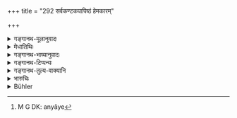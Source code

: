 +++
title = "292 सर्वकण्टकपापिष्ठं हेमकारम्"

+++

<details><summary>गङ्गानथ-मूलानुवादः</summary>

If the goldsmith, the worst of all ‘thorns,’ behaves dishonestly, the king shall have him cut to pieces with razors.—(292)
</details>

<details><summary>मेधातिथिः</summary>

[^७२२]:
     M G DK (1: 1708): chedayel lavasaḥ

यावन्तः केचन कण्टकाः पूर्वम् उक्तास् तेषां पापतमः सुवर्णकारः । यदि निर्धारणे षष्ठी । कथं न "न निर्धारणे" (पाण् २.२.१०) इति समासाभावः । तस्य च पापतमत्वं स्वल्पेनैवापहरणेन महत एनस उत्पत्तिर् ब्राह्मणस्वर्णापहरणे च महापातकम् । अतस् तम् **अन्याये प्रवर्तमानं** **छेदयेत् खण्डशः** । परिवर्तनतुलान्तरतापच्छेदादिभिः अपहरन्ति, गृह्णते । न चात्र ह्रियमाणद्रव्यपरिमाणापेक्षा, न स्वामिजात्यपेक्षा । अभ्यासस् त्व् अपेक्ष्यत इति, महत्त्वाद् दण्डस्य । आद्यायां[^७२३] तु प्रवृत्तौ धनदण्डेन क्षुरमांसलवच्छेदो विनिमात्व्यः । शारीरनिग्रहे निगृह्यमाणानां पापम् अपैतीति प्रतिपादितम् ॥ ९.२९२ ॥


[^७२३]:
     M G DK: anyāye
</details>

<details><summary>गङ्गानथ-भाष्यानुवादः</summary>

Of all the ‘thorns’ described above, the goldsmith is *the worst*’

*Question*’.—If what is meant is the *selection* (of the ‘goldsmith from
among the ‘thorns’),—then why should not the compounding (in ‘*Sarvakaṇṭakapāpiṣṭham*’) be avoided \[in obedience to *Pāṇini* 2.2.10\]?

What is meant by his being ‘the worst of sinners’ is that the stealing of a small quantity of gold involves a great sin, while the stealing of gold belonging to a Brāhmaṇa involves ‘the most heinous crime.’

For this reason, if the goldsmith behaves dishonestly, ‘*he shall be cut to pieces*.’ Goldsmiths steal gold by manipulating the scales and during the processes of heating and cutting.

In this case, considerations of the quantity stolen, or the caste of the owner do not enter; repetition alone has to be taken into consideration;
*e.g*., in the ease of the first offence a fine shall be substituted for
the slicing of flesh with a razor.

It has already been explained that in the case of corporal punishment, the sin disappears by virtue of the punishment inflicted—(292)
</details>

<details><summary>गङ्गानथ-टिप्पन्यः</summary>

This verse is quoted in *Mitākṣarā* (2. 297), which adds that it refers
to cases where the gold belongs to a temple, or to a Brāhmaṇa or to the
king;—in *Aparārka* (p. 862), which remarks that it refers to the case
of a goldsmith stealing gold belonging to a Brāhmaṇa;—in
*Vivādaratnākara* (p. 309), which explains ‘*Kaṇṭaka*’ as an open thief,
and adds that people have held that the penalty prescribed being very
heavy, it must refer to cases of repeated theft;—and in *Vīramitrodaya*
(Vyavahāra 151b).
</details>

<details><summary>गङ्गानथ-तुल्य-वाक्यानि</summary>

*Yājñavalkya* (2.296).—‘One who deals with gold fraudulently, or sells
bad flesh, should be deprived of three limbs (nose, ears and hands), and
be made to pay the highest amercement.’

*Katyāyana* (Vivādaratnākara, p. 309).—(Same as Yājñavalkya, above.)
</details>

<details><summary>भारुचिः</summary>

सर्ववर्णेभ्यः सुवर्णापहारप्रवृत्ते ब्राह्मणसुवर्णापहरणे वा महापातकाभ्यासशीलस्येदम् उच्यते । तं निकषपरिवर्तनतुलासंचरणादिषु अन्यायेषु प्रवृत्तम् "येन येन यथाङ्गेन" इत्य् अनया परिभाषया जिह्वाहस्तपादशिरश्चक्षुरादिना सुवर्णगुप्तिं कुर्वन्तं **लवशो** घातयेत्, अपराद्धाभ्यासानुबन्धेन । अपरे त्व् आहुः- सर्ववर्णसुवर्णापहरण एतद् उच्यते । हेमकर्तुर् बहुत्वाल्पत्वापेक्षयायं छेदनोपदेशः प्रदर्शनार्थः । अपरे तु सुवर्णकारस्यापीदं न शोधनम् इत्य् उपदिशन्ति, रक्षितापहरणे ऽपि सुराप्रायश्चित्तवत् ॥ ९.२९२ ॥
</details>

<details><summary>Bühler</summary>

292	But the king shall cause a goldsmith who behaves dishonestly, the most nocuous of all the thorns, to be cut to pieces with razors.
</details>
